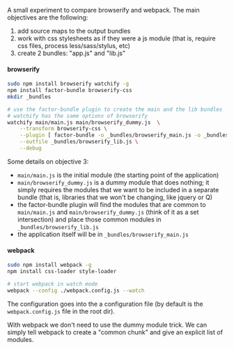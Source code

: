 A small experiment to compare browserify and webpack. The main objectives are the following:

1) add source maps to the output bundles
2) work with css stylesheets as if they were a js module (that is, require css files, process less/sass/stylus, etc)
3) create 2 bundles: "app.js" and "lib.js"

#### browserify 

```bash
sudo npm install browserify watchify -g
npm install factor-bundle browserify-css
mkdir _bundles

# use the factor-bundle plugin to create the main and the lib bundles
# watchify has the same options of browserify
watchify main/main.js main/browserify_dummy.js  \
    --transform browserify-css \
    --plugin [ factor-bundle -o _bundles/browserify_main.js -o _bundles/browserify_dummy.js  ]  \
    --outfile _bundles/browserify_lib.js \
    --debug
```

Some details on objective 3:
- `main/main.js` is the initial module (the starting point of the application)
- `main/browserify_dummy.js` is a dummy module that does nothing; it simply requires the modules that we want to be included in a separate bundle (that is, libraries that we won't be changing, like jquery or Q)
- the factor-bundle plugin will find the modules that are common to `main/main.js` and `main/browserify_dummy.js` (think of it as a set intersection) and place those common modules in `_bundles/browserify_lib.js`
- the application itself will be in `_bundles/browserify_main.js`
  
#### webpack

```bash
sudo npm install webpack -g
npm install css-loader style-loader

# start webpack in watch mode
webpack --config ./webpack.config.js --watch
```

The configuration goes into the a configuration file (by default is the `webpack.config.js` file in the root dir).

With webpack we don't need to use the dummy module trick. We can simply tell webpack to create a "common chunk" and give an explicit list of modules.
